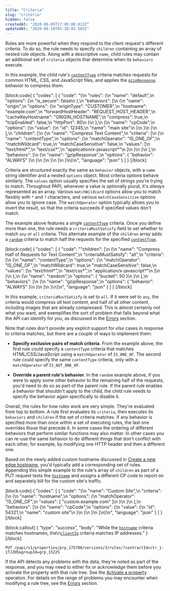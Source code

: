 ```yaml
---
title: "Criteria"
slug: "criteria"
hidden: false
createdAt: "2020-06-05T17:05:00.013Z"
updatedAt: "2020-06-10T03:20:03.505Z"
---
```

Rules are more powerful when they respond to the client request's different _criteria_. To do so, the rule needs to specify `children` containing an array of nested rule objects. Along with a descriptive `name`, child rules may contain an additional set of `criteria` objects that determine when its `behaviors` execute.

In this example, the child rule's [`contentType`](https://learn.akamai.com/en-us/api/core_features/property_manager/vlatest.html#contenttype) criteria matches requests for common HTML, CSS, and JavaScript files, and applies the [`gzipResponse`](https://learn.akamai.com/en-us/api/core_features/property_manager/vlatest.html#gzipresponse) behavior to compress them.

[block:code]
{
  "codes": [
    {
      "code": "{\n    \"rules\": {\n        \"name\": \"default\",\n        \"options\": {\n            \"is_secure\": false\n        },\n        \"behaviors\": [\n            {\n                \"name\": \"origin\",\n                \"options\": {\n                    \"originType\": \"CUSTOMER\",\n                    \"hostname\": \"example.com\",\n                    \"forwardHostHeader\": \"REQUEST_HOST_HEADER\",\n                    \"cacheKeyHostname\": \"ORIGIN_HOSTNAME\",\n                    \"compress\": true,\n                    \"tcipEnabled\": false,\n                    \"httpPort\": 80\n                }\n            },\n            {\n                \"name\": \"cpCode\",\n                \"options\": {\n                    \"value\": {\n                        \"id\": 12345,\n                        \"name\": \"main site\"\n                    }\n                }\n            }\n        ],\n        \"children\": [\n            {\n                \"name\": \"Compress Text Content\",\n                \"criteria\": [\n                    {\n                        \"name\": \"contentType\",\n                        \"options\": {\n                            \"matchOperator\": \"IS_ONE_OF\",\n                            \"matchWildcard\": true,\n                            \"matchCaseSensitive\": false,\n                            \"values\": [\n                                \"text/html*\",\n                                \"text/css*\",\n                                \"application/x-javascript*\"\n                            ]\n                        }\n                    }\n                ],\n                \"behaviors\": [\n                    {\n                        \"name\": \"gzipResponse\",\n                        \"options\": { \"behavior\": \"ALWAYS\" }\n                    }\n                ]\n            }\n        ]\n    }\n}\n",
      "language": "json"
    }
  ]
}
[/block]

Criteria are structured exactly the same as `behavior` objects, with a `name` string identifier and a nested `options` object. Most criteria options behave similarly. The `values` option usually specifies the set of strings you're trying to match. Throughout PAPI, whenever a value is optionally plural, it's _always_ represented as an array. Various `matchWildcard` options allow you to match flexibly with `*` and `?` characters, and various `matchCaseSensitive` options allow you to ignore case. The `matchOperator` option typically allows you to invert the result, so that the criteria succeeds if specified values don't match.

The example above features a single [`contentType`](https://learn.akamai.com/en-us/api/core_features/property_manager/vlatest.html#contenttype) criteria. Once you define more than one, the rule needs a
`criteriaMustSatisfy` field to set whether to match `any` or `all`
criteria. This alternate example of the `children` array adds a
[`random`](https://learn.akamai.com/en-us/api/core_features/property_manager/vlatest.html#random)
criteria to match half the requests for the specified
[`contentType`](https://learn.akamai.com/en-us/api/core_features/property_manager/vlatest.html#contenttype).

[block:code]
{
  "codes": [
    {
      "code": "\"children\": [\n    {\n        \"name\": \"Compress Half of Requests for Text Content\",\n        \"criteriaMustSatisfy\": \"all\",\n        \"criteria\": [\n            {\n                \"name\": \"contentType\",\n                \"options\": {\n                    \"matchOperator\": \"IS_ONE_OF\",\n                    \"matchWildcard\": true,\n                    \"matchCaseSensitive\": false,\n                    \"values\": [\n                        \"text/html*\",\n                        \"text/css*\",\n                        \"application/x-javascript*\"\n                    ]\n                }\n            },\n            {\n                \"name\": \"random\",\n                \"options\": { \"bucket\": 50 }\n            }\n        ],\n        \"behaviors\": [\n            {\n                \"name\": \"gzipResponse\",\n                \"options\": { \"behavior\": \"ALWAYS\" }\n            }\n        ]\n    }\n]\n",
      "language": "json"
    }
  ]
}
[/block]

In this example, `criteriaMustSatisfy` is set to `all`. If it were set to `any`, the criteria would compress _all_ text content, and half of all other content, including images that are already compressed. This is almost certainly not what you want, and exemplifies the sort of problem that falls beyond what the API can identify for you, as discussed in the [Errors](#errors) section.

Note that rules don't provide any explicit support for _else_ cases in response to criteria matches, but there are a couple of ways to implement them:

- __Specify exclusive pairs of match criteria__. From the example above, the first rule could specify a `contentType` criteria that matches HTML/CSS/JavaScript using a `matchOperator` of `IS_ONE_OF`. The second rule could specify the same `contentType` criteria, only with a `matchOperator` of `IS_NOT_ONE_OF`.

- __Override a parent rule's behavior__. In the `random` example above, if you were to apply some other behavior to the remaining half of the requests, you'd need to do so as part of the parent rule. If the parent rule enables a behavior that shouldn't apply to the child, the child rule needs to specify the behavior again specifically to disable it.

Overall, the rules for how rules work are very simple. They're evaluated from top to bottom. A rule first evaluates its `criteria`, then executes its `behaviors` and `children` if the set of criteria matches. If any behavior is specified more than once within a set of executing rules, the last one overrides those that precede it. In some cases the ordering of different behaviors that perform similar functions may also matter. In other cases you can re-use the same behavior to do different things that don't conflict with each other, for example, by modifying one HTTP header and then a different one.

Based on the newly added custom hostname discussed in [Create a new edge hostname](#postedgehostnames), you'd typically add a corresponding set of rules. Appending this simple example to the rule's array of `children` as part of a PUT request tests the [`hostname`](https://learn.akamai.com/en-us/api/core_features/property_manager/vlatest.html#hostname) and assigns a different CP code to report on and separately bill for the custom site's traffic.

[block:code]
{
  "codes": [
    {
      "code": "{\n    \"name\": \"Custom Site\",\n    \"criteria\": [\n        {\n            \"name\": \"hostname\",\n            \"options\": {\n                \"matchOperator\": \"IS_ONE_OF\",\n                \"values\": [ \"custom.example.com\" ]\n            }\n        }\n    ],\n    \"behaviors\": [\n        {\n            \"name\": \"cpCode\",\n            \"options\": {\n                \"value\": {\n                    \"id\": 54321,\n                    \"name\": \"custom site\"\n                }\n            }\n        }\n    ]\n}\n",
      "language": "json"
    }
  ]
}
[/block]

[block:callout]
{
  "type": "success",
  "body": "While the [`hostname`](https://learn.akamai.com/en-us/api/core_features/property_manager/vlatest.html#hostname) criteria matches hostnames, the\n[`clientIp`](https://learn.akamai.com/en-us/api/core_features/property_manager/vlatest.html#clientip) criteria matches IP addresses."
}
[/block]

```
PUT /papi/v1/properties/prp_175780/versions/3/rules/?contractId=ctr_1-1TJZH5&groupId=grp_15225
```

If the API detects any problems with the data, they're noted as part of the response, and you may need to either fix or acknowledge them before you activate the property with that rule tree. See the [Activate a property](#postpropertyactivations) operation. For details on the range of problems you may encounter when modifying a rule tree, see the [Errors](#errors) section.